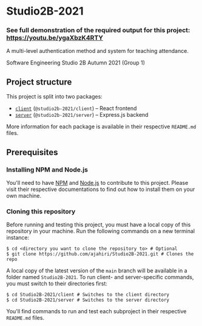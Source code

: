 # Studio2B-2021
### See full demonstration of the required output for this project: https://youtu.be/ygaXbzK4RTY

A multi-level authentication method and system for teaching attendance.

Software Engineering Studio 2B Autumn 2021 (Group 1)

## Project structure

This project is split into two packages:

- [`client`](./client) (`@studio2b-2021/client`) – React frontend
- [`server`](./server) (`@studio2b-2021/server`) – Express.js backend

More information for each package is available in their respective `README.md`
files.

## Prerequisites

### Installing NPM and Node.js

You'll need to have [NPM][npm] and [Node.js][nodejs] to contribute to this
project. Please visit their respective documentations to find out how to install
them on your own machine.

### Cloning this repository

Before running and testing this project, you must have a local copy of this
repository in your machine. Run the following commands on a new terminal
instance:

```shell
$ cd <directory you want to clone the repository to> # Optional
$ git clone https://github.com/ajahiri/Studio2B-2021.git # Clones the repo
```

A local copy of the latest version of the `main` branch will be available in a
folder named `Studio2B-2021`. To run client- and server-specific commands, you
must switch to their directories first:

```shell
$ cd Studio2B-2021/client # Switches to the client directory
$ cd Studio2B-2021/server # Switches to the server directory
```

You'll find commands to run and test each subproject in their respective
`README.md` files.

[npm]: https://www.npmjs.com
[nodejs]: https://nodejs.org
